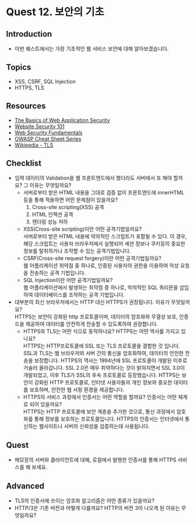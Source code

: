 # Quest 12. 보안의 기초

## Introduction

- 이번 퀘스트에서는 가장 기초적인 웹 서비스 보안에 대해 알아보겠습니다.

## Topics

- XSS, CSRF, SQL Injection
- HTTPS, TLS

## Resources

- [The Basics of Web Application Security](https://martinfowler.com/articles/web-security-basics.html)
- [Website Security 101](https://spyrestudios.com/web-security-101/)
- [Web Security Fundamentals](https://www.shopify.com.ng/partners/blog/web-security-2018)
- [OWASP Cheat Sheet Series](https://cheatsheetseries.owasp.org/)
- [Wikipedia - TLS](https://en.wikipedia.org/wiki/Transport_Layer_Security)

## Checklist

- 입력 데이터의 Validation을 웹 프론트엔드에서 했더라도 서버에서 또 해야 할까요? 그 이유는 무엇일까요?
  - 서버로부터 받은 HTML 내용을 그대로 검증 없이 프론트엔드에 innerHTML 등을 통해 적용하면 어떤 문제점이 있을까요?
    1. Cross-site scripting(XSS) 공격
    2. HTML 인젝션 공격
    3. 렌더링 성능 저하
  - XSS(Cross-site scripting)이란 어떤 공격기법일까요?  
    서버로부터 받은 HTML 내용에 악의적인 스크립트가 포함될 수 있다. 이 경우, 해당 스크립트는 사용자 브라우저에서 실행되어 세션 정보나 쿠키등의 중요한 정보를 탈취하거나 조작할 수 있는 공격기법입니다.
  - CSRF(Cross-site request forgery)이란 어떤 공격기법일까요?  
    웹 어플리케이션 취약점 중 하나로, 인증된 사용자의 권한을 이용하여 악성 요청을 전송하는 공격 기법입니다.
  - SQL Injection이란 어떤 공격기법일까요?  
    웹 어플리케이션에서 발생하는 취약점 중 하나로, 악의적인 SQL 쿼리문을 삽입하여 데이터베이스를 조작하는 공격 기법입니다.
- 대부분의 최신 브라우저에서는 HTTP 대신 HTTPS가 권장됩니다. 이유가 무엇일까요?  
  HTTPS는 보안이 강화된 http 프로토콜이며, 데이터의 암호화와 무결성 보호, 인증 드을 제공하여 데이터를 안전하게 전송할 수 있도록하여 권장합니다.
  - HTTPS와 TLS는 어떤 식으로 동작하나요? HTTPS는 어떤 역사를 가지고 있나요?  
    HTTPS는 HTTP프로토콜에 SSL 또는 TLS 프로토콜을 결합한 것 입니다. SSL과 TLS는 웹 브라우저와 서버 간의 통신을 암호화하여, 데이터의 안전한 전송을 보장합니다. HTTPS의 역사는 1994년에 SSL 프로토콜이 개발된 이후로 거술러 올라갑니다. SSL 2.0은 매우 취약하다는 것이 밝혀지면서 SSL 3.0이 개발되었고, 이후 TLS가 SSL의 후속 프로토콜로 등장했습니다. HTTPS는 보안이 강화된 HTTP 프로토콜로, 인터넷 사용자들의 개인 정보와 중요한 데이터를 보호하며, 안전한 웹 서핑 환경을 제공합니다.
  - HTTPS의 서비스 과정에서 인증서는 어떤 역할을 할까요? 인증서는 어떤 체계로 되어 있을까요?  
    HTTPS는 HTTP 프로토콜에 보안 계층을 추가한 것으로, 통신 과정에서 암호화를 통해 정보를 보호하는 프로토콜입니다. HTTPS의 인증서는 인터넷에서 통신하는 웹사이트나 서버의 신뢰성을 검증하는데 사용됩니다.

## Quest

- 메모장의 서버와 클라이언트에 대해, 로컬에서 발행한 인증서를 통해 HTTPS 서비스를 해 보세요.

## Advanced

- TLS의 인증서에 쓰이는 암호화 알고리즘은 어떤 종류가 있을까요?
- HTTP/3은 기존 버전과 어떻게 다를까요? HTTP의 버전 3이 나오게 된 이유는 무엇일까요?
